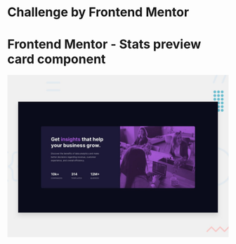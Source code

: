# Challenge by Frontend Mentor

# Frontend Mentor - Stats preview card component

![Design preview for the Stats preview card component coding challenge](./design/desktop-preview.jpg)
